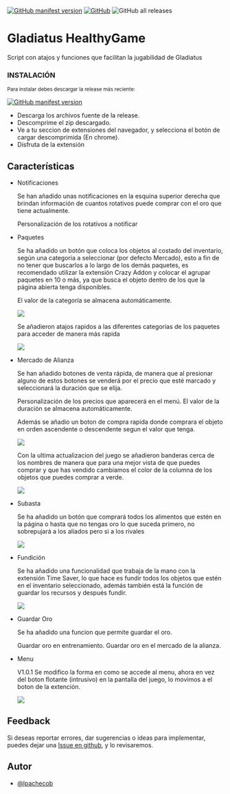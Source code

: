 [![GitHub manifest version](https://img.shields.io/github/manifest-json/v/lpachecob/Gladiatus-HealthyGame?label=Versi%C3%B3n)](https://github.com/lpachecob/Gladiatus-HealthyGame/blob/main/manifest.json)
[![GitHub](https://img.shields.io/github/license/lpachecob/Gladiatus-HealthyGame)](https://github.com/lpachecob/Gladiatus-HealthyGame/blob/main/LICENSE)
![GitHub all releases](https://img.shields.io/github/downloads/lpachecob/Gladiatus-HealthyGame/total?color=blue&label=Descargas)

# Gladiatus HealthyGame

Script con atajos y funciones que facilitan la jugabilidad de Gladiatus

### INSTALACIÓN

<sub>Para instalar debes descargar la release más reciente:</sub>

[![GitHub manifest version](https://img.shields.io/github/manifest-json/v/lpachecob/Gladiatus-HealthyGame?label=Versi%C3%B3n)](https://github.com/lpachecob/Gladiatus-HealthyGame/releases)

- Descarga los archivos fuente de la release.
- Descomprime el zip descargado.
- Ve a tu seccion de extensiones del navegador, y selecciona el botón de cargar descomprimida (En chrome).
- Disfruta de la extensión


## Características

- Notificaciones
    
    Se han añadido unas notificaciones en la esquina superior derecha que brindan información de cuantos rotativos puede comprar con el oro que tiene actualmente.
    
    Personalización de los rotativos a notificar

- Paquetes

    Se ha añadido un botón que coloca los objetos al costado del inventario, según una categoría a seleccionar (por defecto Mercado), esto a fin de no tener que buscarlos a lo largo de los demás paquetes, es recomendado utilizar la extensión Crazy Addon y colocar el agrupar paquetes en 10 o más, ya que busca el objeto dentro de los que la página abierta tenga disponibles.
    
    El valor de la categoría se almacena automáticamente.
    
    <img src="https://raw.githubusercontent.com/lpachecob/Gladiatus-HealthyGame/main/images/screenshots/Paquetes.png">
    
    Se añadieron atajos rapidos a las diferentes categorias de los paquetes para acceder de manera más rapida
    
     <img src="https://raw.githubusercontent.com/lpachecob/Gladiatus-HealthyGame/main/images/screenshots/ExtenderPaquetes.png?raw=true">

- Mercado de Alianza

    Se han añadido botones de venta rápida, de manera que al presionar alguno de estos botones se venderá por el precio que esté marcado y seleccionará la duración que se elija.

    Personalización de los precios que aparecerá en el menú. El valor de la duración se almacena automáticamente.
    
    Además se añadio un boton de compra rapida donde comprara el objeto en orden ascendente o descendente segun el valor que tenga.
    
    <img src="https://raw.githubusercontent.com/lpachecob/Gladiatus-HealthyGame/main/images/screenshots/MercadoDeAlianza.png?raw=true">

   Con la ultima actualizacion del juego se añadieron banderas cerca de los nombres de manera que para una mejor vista    de que puedes comprar y que has vendido cambiamos el color de la columna de los objetos que puedes comprar a verde.


  <img src="https://raw.githubusercontent.com/lpachecob/Gladiatus-HealthyGame/main/images/screenshots/MAColoreado.png?raw=true">


- Subasta

    Se ha añadido un botón que comprará todos los alimentos que estén en la página o hasta que no tengas oro lo que suceda primero, no sobrepujará a los aliados pero si a los rivales
    
    <img src="https://raw.githubusercontent.com/lpachecob/Gladiatus-HealthyGame/main/images/screenshots/SubastaCompraRapida.png?raw=true">


- Fundición

    Se ha añadido una funcionalidad que trabaja de la mano con la extensión Time Saver, lo que hace es fundir todos los objetos que estén en el inventario seleccionado, además también está la función de guardar los recursos y después fundir.
    
     <img src="https://raw.githubusercontent.com/lpachecob/Gladiatus-HealthyGame/main/images/screenshots/Fundicion.png?raw=true">

- Guardar Oro

    Se ha añadido una funcion que permite guardar el oro.

    Guardar oro en entrenamiento.
    Guardar oro en el mercado de la alianza.

- Menu
    
    V1.0.1 Se modifico la forma en como se accede al menu, ahora en vez del boton flotante (intrusivo) en la pantalla del juego, lo movimos a el boton de la extención.
  
    ![](images/screenshots/Menu.gif)
     


## Feedback

Si deseas reportar errores, dar sugerencias o ideas para implementar, puedes dejar una [Issue en github](https://github.com/lpachecob/Gladiatus-HealthyGame/issues/new), y lo revisaremos.

## Autor

- [@lpachecob](https://github.com/lpachecob)
